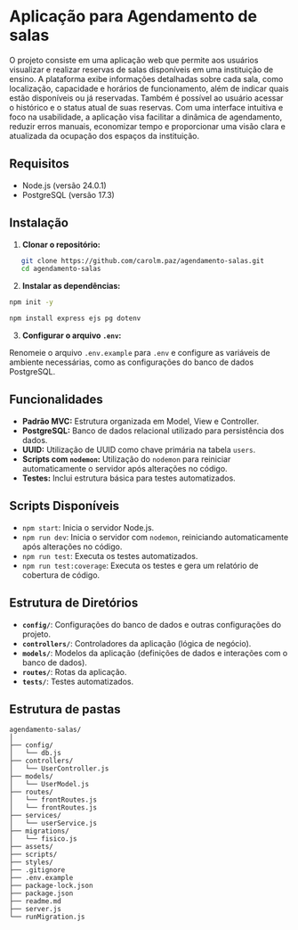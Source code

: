 # Aplicação para Agendamento de salas 

O projeto consiste em uma aplicação web que permite aos usuários visualizar e realizar reservas de salas disponíveis em uma instituição de ensino. A plataforma exibe informações detalhadas sobre cada sala, como localização, capacidade e horários de funcionamento, além de indicar quais estão disponíveis ou já reservadas. Também é possível ao usuário acessar o histórico e o status atual de suas reservas. Com uma interface intuitiva e foco na usabilidade, a aplicação visa facilitar a dinâmica de agendamento, reduzir erros manuais, economizar tempo e proporcionar uma visão clara e atualizada da ocupação dos espaços da instituição.

## Requisitos

- Node.js (versão 24.0.1)
- PostgreSQL (versão 17.3)

## Instalação

1. **Clonar o repositório:**

```bash
   git clone https://github.com/carolm.paz/agendamento-salas.git
   cd agendamento-salas
```

2. **Instalar as dependências:**

```bash
npm init -y 
```

```bash
npm install express ejs pg dotenv
```

    
3. **Configurar o arquivo `.env`:**
    
Renomeie o arquivo `.env.example` para `.env` e configure as variáveis de ambiente necessárias, como as configurações do banco de dados PostgreSQL.
    

Funcionalidades
---------------

* **Padrão MVC:** Estrutura organizada em Model, View e Controller.
* **PostgreSQL:** Banco de dados relacional utilizado para persistência dos dados.
* **UUID:** Utilização de UUID como chave primária na tabela `users`.
* **Scripts com `nodemon`:** Utilização do `nodemon` para reiniciar automaticamente o servidor após alterações no código.
* **Testes:** Inclui estrutura básica para testes automatizados.

Scripts Disponíveis
-------------------

* `npm start`: Inicia o servidor Node.js.
* `npm run dev`: Inicia o servidor com `nodemon`, reiniciando automaticamente após alterações no código.
* `npm run test`: Executa os testes automatizados.
* `npm run test:coverage`: Executa os testes e gera um relatório de cobertura de código.

Estrutura de Diretórios
-----------------------

* **`config/`**: Configurações do banco de dados e outras configurações do projeto.
* **`controllers/`**: Controladores da aplicação (lógica de negócio).
* **`models/`**: Modelos da aplicação (definições de dados e interações com o banco de dados).
* **`routes/`**: Rotas da aplicação.
* **`tests/`**: Testes automatizados.

Estrutura de pastas 
-----------------------

```
agendamento-salas/
│
├── config/                
│   └── db.js
├── controllers/           
│   └── UserController.js
├── models/                
│   └── UserModel.js
├── routes/                
│   └── frontRoutes.js
│   └── frontRoutes.js
├── services/              
│   └── userService.js
├── migrations/             
│   └── fisico.js
├── assets/                
├── scripts/               
├── styles/                
├── .gitignore             
├── .env.example           
├── package-lock.json      
├── package.json           
├── readme.md              
├── server.js             
└── runMigration.js

```
